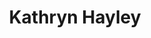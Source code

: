 ---
layout: layouts/profile.liquid
title: Kathryn Hayley
id: kathrynhayley62
prefix: 
first: Kathryn
middle: 
last: Hayley
suffix: 
email: 
currentTitle: Independent Board Director
currentOrg: Concentrix, Old National Bank, and Interior Logic Group
bio: Functional Experience<br /><br />Division CEO $1B+ revenue, <br /><br /> 5,500+ employees<br /><br />Information Technology<br /><br />Strategy<br /><br />Global Operations<br /><br />Acquisition Integration<br /><br />Regulations<br /><br />Human Resources & Benefits<br /><br />Industry Experience<br /><br />Financial Services<br /><br />Healthcare<br /><br />Professional Services<br /><br />Insurance<br /><br />Prior Roles<br /><br />IT Partner, Deloitte Consulting<br /><br />CEO, Aon Consulting Worldwide<br /><br />CEO, Aon Hewitt Consulting Americas<br /><br />EVP, UnitedHealthcare<br /><br />Board Director Experience<br /><br />Concentrix Corporation<br /><br /> (NASDAQ&#58; CNXC)<br /><br />Old National Bancorp<br /><br /> (NASDAQ&#58;ONB)<br /><br />First Midwest Bancorp<br /><br /> (NASDAQ&#58; FMBI)<br /><br />Alight Solutions<br /><br />Deloitte & Touche LLP US<br /><br />Interior Logic Group<br /><br />Tribridge Holdings, LLC<br /><br />Advisory Board Experience<br /><br />E.A. Renfroe & Company, Inc.<br /><br />Board Committee Experience<br /><br />Audit (Chair)<br /><br />Compensation (Chair)<br /><br />Nominating and Governance <br /><br />Enterprise Risk<br /><br />Corporate Responsibility <br /><br />Education<br /><br />BS, Applied Computer Science, <br /><br /> Illinois State University<br /><br />MBA, Finance & Marketing,<br /><br /> Northwestern University<br /><br />Kathryn J. Hayley is an experienced CEO and board member, with global experience in IT, strategy, operations, acquisition integration, regulations, human resources, and benefits, with sector experience in healthcare, financial services, professional services, and insurance. <br /><br />Hayley has a diverse professional background, having served as CEO for Aon Hewitt Consulting Americas, and CEO of Aon Consulting Worldwide. She established Aon Consulting as a market leader and positioned it for the acquisition of Hewitt Associates, and then helped with the integration of the acquisition, achieving targeted operational synergies within four months, while substantially improving profit margins. Hayley served as EVP at UnitedHealthcare, and as a direct report to the CEO, she led a program to develop a new strategy to reinvent members' healthcare experience and move UHC to a new business model. She also led a program to reduce the operating cost in the back office and had responsibility for the relationship with the Center for Medicare and Medicaid Services. As an IT partner with Deloitte Consulting, she led some of the firm’s most complex IT strategy and implementation engagements and held multiple leadership positions including Managing Director of the Midwest Region and leader of the U.S. Financial Services sector.<br /><br />Hayley’s corporate board experience includes Concentrix, a leading customer experience and technologies company (Compensation Committee Chair, Nominating and Governance Committee), Old National Bancorp, a top 35 bank in the U.S. (Talent Development & Compensation, Enterprise Risk, and Corporate Responsibility Committees), First Midwest Bancorp, one of the largest publicly traded bank holding companies in the Midwest, (Audit, Compensation committees), Alight Solutions, the leading provider technology-enabled health, wealth, HR and finance solutions, (Audit committee), Interior Logic Group, the largest national provider of interior design and finish solutions for the building industry, (Audit Committee Chair), and Tribridge Holdings, LLC, an information technology services firm specializing in business applications and cloud solutions, (Audit Committee). She serves on the advisory board of E.A. Renfroe & Company, Inc., a mid-sized family-owned business and one of the nation’s largest catastrophe claims management firms. She served on the board of Deloitte & Touche LLP US where she served on the Partner Affairs, Nominating, Compensation, and Strategic Investments committees. She served on several boards of Deloitte-related entities, including Deloitte Consulting US, DC India Private Limited (Chairman & CEO), and Mastek-DC Offshore Development Company. <br /><br />Hayley has non-profit board leadership experience, including experience as board chair, audit committee chair, and finance committee member. She serves on the Chicago Shakespeare Theater Board as an audit committee member and has served as Audit Committee Chair and Finance Committee member.
linkedin: https://www.linkedin.com/in/khayley/
tiktok: 
twitter: 
aboutme: 
insta: 
orgURL: 
snapchat: 
personalURL: 
smallHeadshotURL: assets/images/headshots/Kathryn_Hayley%20low%20resolution_converted_scaled.avif
originalHeadshotURL: assets/images/headshots/Kathryn_Hayley%20low%20resolution_converted_scaled.avif
tags-experience: 
    - B2B
    - Private Companies
    - Public Companies
    - B2B
    - Business Development
    - Digital
    - Digital Transformation
    - ESG Experience
    - Finance
    - HR / Human Resources
    - Information Security
    - International
    - Mergers & Acquisitions
    - P&L&#58; $1B+
    - Private Companies
    - Public Companies
    - SEC Qualified Financial Expert
    - SAAS
tags-current-industries: 
    - Administrative and Support Services
    - Construction
    - Finance and Insurance
    - Information
    - Service-Providing Industries
    - Technology
tags-current-position: 
    - CEO / Chief Executive Officer
    - EVP / Executive Vice President
    - Partner
tags-past-industries: 
    - Accounting
    - Administrative and Support Services
    - Construction
    - Consulting
    - Corporate Directorships
    - Data Processing, Hosting, and Related Services
    - Finance and Insurance
    - Health Care and Social Assistance
    - Insurance Carriers and Related Activities
    - Management of Companies and Enterprises
    - Professional and Business Services
    - Technology
tags-past-position: 
tags-current-board-service: 
    - Corporate Public
    - Nonprofit
    - Private Equity
tags-past-board-service: 
    - Corporate Public
    - Nonprofit
    - Private Equity
boards-current-corporate-private: 
boards-current-corporate-public: 
    - Concentrix Corporation, Director; Compensation Committee Chair, Nominating and Governance Committee
    - Old National Bank, Director; Compensation, Risk and ESG Committee member
boards-current-nonprofit: 
    - Chicago Shakespeare Theater, Director; Audit Committee member
boards-current-privateequity: 
    - Interior Logic Group, Director; Audit Committee Chair
boards-current-spac: 
boards-current-vc: 
boards-past-corporate-private: 
boards-past-corporate-public: 
    - First Midwest Bancorp, Director; member of Compensation and Audit Committees
boards-past-nonprofit: 
    - Milaan Foundation, Director
boards-past-privateequity: 
    - Alight Solutions, Director; Audit Committee Member
    - Tribridge Holdings, Director; Audit Committee Member
boards-past-spac: 
boards-past-vc: 
---